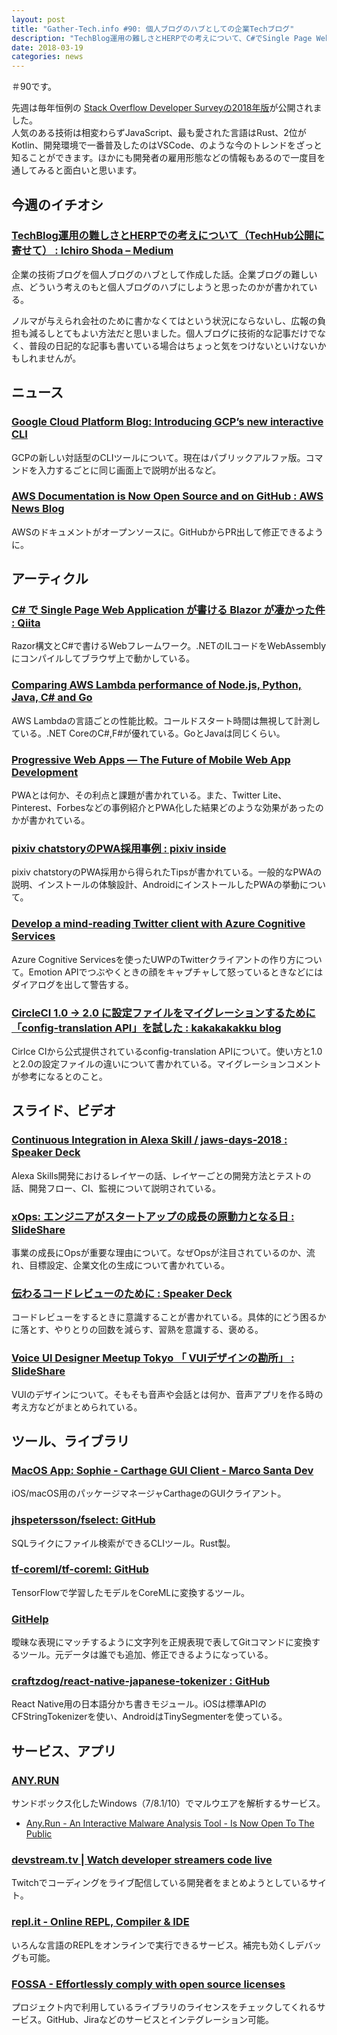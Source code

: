 ```yaml
---
layout: post
title: "Gather-Tech.info #90: 個人ブログのハブとしての企業Techブログ"
description: "TechBlog運用の難しさとHERPでの考えについて、C#でSingle Page Web Applicationが書けるBlazorが凄かった件 など"
date: 2018-03-19
categories: news
---
```


＃90です。

先週は毎年恒例の [Stack Overflow Developer Surveyの2018年版](https://insights.stackoverflow.com/survey/2018)が公開されました。  
人気のある技術は相変わらずJavaScript、最も愛された言語はRust、2位がKotlin、開発環境で一番普及したのはVSCode、のような今のトレンドをざっと知ることができます。ほかにも開発者の雇用形態などの情報もあるので一度目を通してみると面白いと思います。

## 今週のイチオシ

### [TechBlog運用の難しさとHERPでの考えについて（TechHub公開に寄せて） : Ichiro Shoda – Medium](https://medium.com/@ichiroshoda/howtomanagetechblog-af451552192a)

企業の技術ブログを個人ブログのハブとして作成した話。企業ブログの難しい点、どういう考えのもと個人ブログのハブにしようと思ったのかが書かれている。

ノルマが与えられ会社のために書かなくてはという状況にならないし、広報の負担も減るしとてもよい方法だと思いました。個人ブログに技術的な記事だけでなく、普段の日記的な記事も書いている場合はちょっと気をつけないといけないかもしれませんが。

## ニュース

### [Google Cloud Platform Blog: Introducing GCP’s new interactive CLI](https://cloudplatform.googleblog.com/2018/03/introducing-GCPs-new-interactive-CLI.html)

GCPの新しい対話型のCLIツールについて。現在はパブリックアルファ版。コマンドを入力するごとに同じ画面上で説明が出るなど。

### [AWS Documentation is Now Open Source and on GitHub : AWS News Blog](https://aws.amazon.com/jp/blogs/aws/aws-documentation-is-now-open-source-and-on-github/)

AWSのドキュメントがオープンソースに。GitHubからPR出して修正できるように。

## アーティクル

### [C# で Single Page Web Application が書ける Blazor が凄かった件 : Qiita](https://qiita.com/jsakamoto/items/20d4893f6c8cdb0356f6)

Razor構文とC#で書けるWebフレームワーク。.NETのILコードをWebAssemblyにコンパイルしてブラウザ上で動かしている。

### [Comparing AWS Lambda performance of Node.js, Python, Java, C# and Go](https://read.acloud.guru/comparing-aws-lambda-performance-of-node-js-python-java-c-and-go-29c1163c2581)

AWS Lambdaの言語ごとの性能比較。コールドスタート時間は無視して計測している。.NET CoreのC#,F#が優れている。GoとJavaは同じくらい。

### [Progressive Web Apps — The Future of Mobile Web App Development](https://hackernoon.com/progressive-web-apps-the-future-of-mobile-web-app-development-f29257b0dea2)

PWAとは何か、その利点と課題が書かれている。また、Twitter Lite、Pinterest、Forbesなどの事例紹介とPWA化した結果どのような効果があったのかが書かれている。

### [pixiv chatstoryのPWA採用事例 : pixiv inside](https://inside.pixiv.blog/ikasoumen/3513)

pixiv chatstoryのPWA採用から得られたTipsが書かれている。一般的なPWAの説明、インストールの体験設計、AndroidにインストールしたPWAの挙動について。

### [Develop a mind-reading Twitter client with Azure Cognitive Services](https://medium.com/windows-developer/develop-a-mind-reading-twitter-client-with-azure-cognitive-services-f73f0c937671)

Azure Cognitive Servicesを使ったUWPのTwitterクライアントの作り方について。Emotion APIでつぶやくときの顔をキャプチャして怒っているときなどにはダイアログを出して警告する。

### [CircleCI 1.0 → 2.0 に設定ファイルをマイグレーションするために「config-translation API」を試した : kakakakakku blog](http://kakakakakku.hatenablog.com/entry/2018/03/15/010820)

Cirlce CIから公式提供されているconfig-translation APIについて。使い方と1.0と2.0の設定ファイルの違いについて書かれている。マイグレーションコメントが参考になるとのこと。

## スライド、ビデオ

### [Continuous Integration in Alexa Skill / jaws-days-2018 : Speaker Deck](https://speakerdeck.com/hideokamoto/jaws-days-2018)

Alexa Skills開発におけるレイヤーの話、レイヤーごとの開発方法とテストの話、開発フロー、CI、監視について説明されている。

### [xOps: エンジニアがスタートアップの成長の原動力となる日 : SlideShare](https://www.slideshare.net/takaumada/xops)

事業の成長にOpsが重要な理由について。なぜOpsが注目されているのか、流れ、目標設定、企業文化の生成について書かれている。

### [伝わるコードレビューのために : Speaker Deck](https://speakerdeck.com/skuroki/chuan-warukodorebiyufalsetameni)

コードレビューをするときに意識することが書かれている。具体的にどう困るかに落とす、やりとりの回数を減らす、習熟を意識する、褒める。

### [Voice UI Designer Meetup Tokyo 「 VUIデザインの勘所」 : SlideShare](https://www.slideshare.net/yukio.andoh/voice-ui-designer-meetup-tokyo-vui)

VUIのデザインについて。そもそも音声や会話とは何か、音声アプリを作る時の考え方などがまとめられている。

## ツール、ライブラリ

### [MacOS App: Sophie - Carthage GUI Client - Marco Santa Dev](https://marcosantadev.com/portfolio/macos-app-sophie/)

iOS/macOS用のパッケージマネージャCarthageのGUIクライアント。

### [jhspetersson/fselect: GitHub](https://github.com/jhspetersson/fselect)

SQLライクにファイル検索ができるCLIツール。Rust製。

### [tf-coreml/tf-coreml: GitHub](https://github.com/tf-coreml/tf-coreml)

TensorFlowで学習したモデルをCoreMLに変換するツール。

### [GitHelp](https://masui.github.io/GitHelp/)

曖昧な表現にマッチするように文字列を正規表現で表してGitコマンドに変換するツール。元データは誰でも追加、修正できるようになっている。

### [craftzdog/react-native-japanese-tokenizer : GitHub](https://github.com/craftzdog/react-native-japanese-tokenizer)

React Native用の日本語分かち書きモジュール。iOSは標準APIのCFStringTokenizerを使い、AndroidはTinySegmenterを使っている。

## サービス、アプリ

### [ANY.RUN](https://app.any.run/)

サンドボックス化したWindows（7/8.1/10）でマルウエアを解析するサービス。

- [Any.Run - An Interactive Malware Analysis Tool - Is Now Open To The Public](https://www.bleepingcomputer.com/news/security/anyrun-an-interactive-malware-analysis-tool-is-now-open-to-the-public/)

### [devstream.tv | Watch developer streamers code live](https://devstream.tv/)

Twitchでコーディングをライブ配信している開発者をまとめようとしているサイト。

### [repl.it - Online REPL, Compiler & IDE](https://repl.it/)

いろんな言語のREPLをオンラインで実行できるサービス。補完も効くしデバッグも可能。

### [FOSSA - Effortlessly comply with open source licenses](https://fossa.io/)

プロジェクト内で利用しているライブラリのライセンスをチェックしてくれるサービス。GitHub、Jiraなどのサービスとインテグレーション可能。
